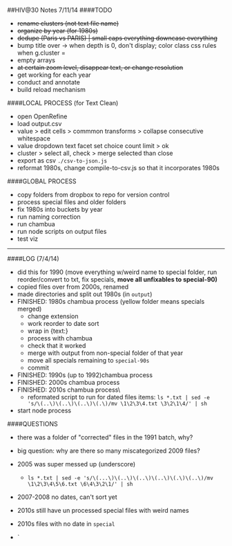 ##HIV@30 Notes 7/11/14
####TODO
* ~~rename clusters (not text file name)~~
* ~~organize by year (for 1980s)~~
* ~~dedupe (Paris vs PARIS) | small caps everything downcase everything~~
* bump title over -> when depth is 0, don't display; color class css rules when g.cluster = 
* empty arrays
* ~~at certain zoom level, disappear text, or change resolution~~
* get working for each year
* conduct and annotate
* build reload mechanism

####LOCAL PROCESS (for Text Clean)
* open OpenRefine
* load output.csv 
* value > edit cells > commmon transforms > collapse consecutive whitespace
* value dropdown text facet
set choice count limit > ok
* cluster > select all, check > merge selected than close
* export as csv
`./csv-to-json.js `
* reformat 1980s, change compile-to-csv.js so that it incorporates 1980s

####GLOBAL PROCESS
* copy folders from dropbox to repo for version control
* process special files and older folders
* fix 1980s into buckets by year
* run naming correction
* run chambua
* run node scripts on output files
* test viz

------


####LOG (7/4/14)
* did this for 1990 (move everything w/weird name to special folder, run reorder/convert to txt, fix specials, **move all unfixables to special-90)**
* copied files over from 2000s, renamed
* made directories and split out 1980s (in `output`)
* FINISHED: 1980s chambua process (yellow folder means specials merged)
	* change extension
	* work reorder to date sort
	* wrap in {text:}
	* process with chambua
	* check that it worked
	* merge with output from non-special folder of that year
	* move all specials remaining to `special-90s`
	* commit
* FINISHED: 1990s (up to 1992)chambua process
* FINISHED: 2000s chambua process
* FINISHED: 2010s chambua process\
	* reformated script to run for dated files items: `ls *.txt | sed -e 's/\(..\)\(..\)\(..\)\(.\)/mv \1\2\3\4.txt \3\2\1\4/' | sh`
* start node process

####QUESTIONS
* there was a folder of "corrected" files in the 1991 batch, why?
* big question: why are there so many miscategorized 2009 files?
* 2005 was super messed up (underscore)
	* `ls *.txt | sed -e 's/\(...\)\(..\)\(..\)\(..\)\(.\)\(..\)/mv \1\2\3\4\5\6.txt \6\4\3\2\1/' | sh`
* 2007-2008 no dates, can't sort yet
* 2010s still have un processed special files with weird names
* 2010s files with no date in `special`




* `